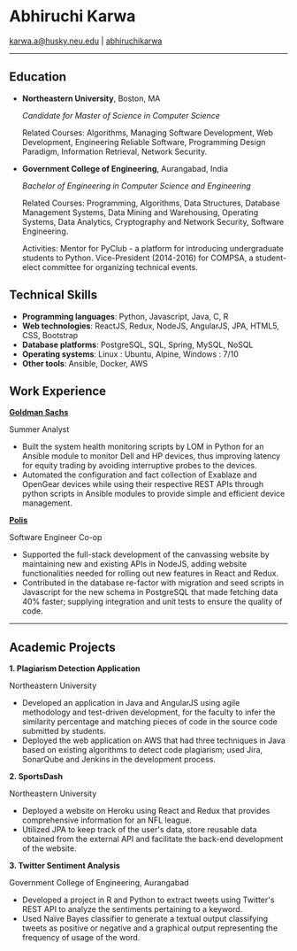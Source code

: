 # Abhiruchi Karwa

[karwa.a@husky.neu.edu](mailto:karwa.a@husky.neu.edu) | [abhiruchikarwa](https://linkedin.com/in/abhiruchikarwa)

---

## Education

- **Northeastern University**, Boston, MA

   *Candidate for Master of Science
    in Computer Science*

    Related Courses: Algorithms, Managing Software Development, Web Development, Engineering Reliable Software, Programming Design Paradigm, Information Retrieval, Network Security.


-   **Government College of Engineering**, Aurangabad, India
    
    *Bachelor of Engineering in Computer Science and Engineering*

    Related Courses: Programming, Algorithms, Data Structures, Database Management Systems, Data Mining and Warehousing, Operating Systems, Data Analytics, Cryptography and Network Security, Software Engineering.

    Activities: Mentor for PyClub - a platform for introducing undergraduate students to Python. Vice-President (2014-2016) for COMPSA, a student-elect committee for organizing technical events.


## Technical Skills

- **Programming languages**: Python, Javascript, Java, C, R
- **Web technologies**: ReactJS, Redux, NodeJS, AngularJS, JPA, HTML5, CSS, Bootstrap
- **Database platforms**: PostgreSQL, SQL, Spring, MySQL, NoSQL
- **Operating systems**: Linux : Ubuntu, Alpine, Windows : 7/10
- **Other tools**: Ansible, Docker, AWS


## Work Experience

**[Goldman Sachs](https://www.goldmansachs.com/)**

Summer Analyst

-   Built the system health monitoring scripts by LOM in Python for an Ansible module to monitor Dell and HP devices, thus improving latency for equity trading by avoiding interruptive probes to the devices.
-   Automated the configuration and fact collection of Exablaze and OpenGear devices while using their respective REST APIs through python scripts in Ansible modules to provide simple and efficient device management.


**[Polis](https://polisinc.com/)**

Software Engineer Co-op

-   Supported the full-stack development of the canvassing website by maintaining new and existing APIs in NodeJS, adding website functionalities needed for rolling out new features in React and Redux.
-   Contributed in the database re-factor with migration and seed scripts in Javascript for the new schema in PostgreSQL that made fetching data 40% faster; supplying integration and unit tests to ensure the quality of code.

---

## Academic Projects

**1. Plagiarism Detection Application**

Northeastern University

-   Developed an application in Java and AngularJS using agile methodology and test-driven development, for the faculty to infer the similarity percentage and matching pieces of code in the source code submitted by students.
-   Deployed the web application on AWS that had three techniques in Java based on existing algorithms to detect code plagiarism; used Jira, SonarQube and Jenkins in the development process.

**2. SportsDash**

Northeastern University

-   Deployed a website on Heroku using React and Redux that provides comprehensive information for an NFL league.
-   Utilized JPA to keep track of the user's data, store reusable data obtained from the external API and facilitate the back-end development of the website.

**3. Twitter Sentiment Analysis**

Government College of Engineering, Aurangabad

-   Developed a project in R and Python to extract tweets using Twitter's REST API to analyze the sentiments pertaining to a keyword.
-   Used Naïve Bayes classifier to generate a textual output classifying tweets as positive or negative and a graphical output representing the frequency of usage of the word.
